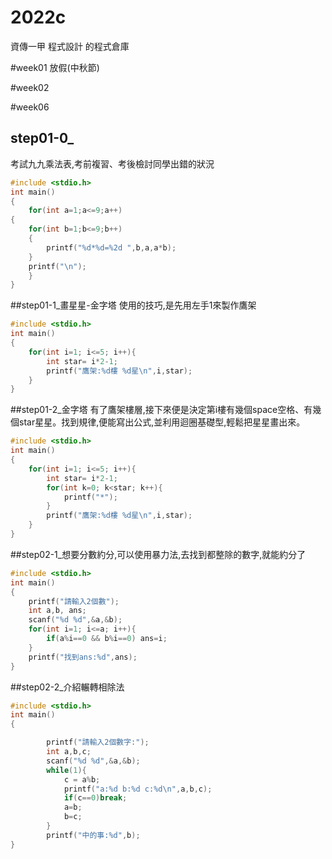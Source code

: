 # 2022c
資傳一甲 程式設計 的程式倉庫

#week01
放假(中秋節)

#week02


#week06
## step01-0_
考試九九乘法表,考前複習、考後檢討同學出錯的狀況
```cpp
#include <stdio.h>
int main()
{
	for(int a=1;a<=9;a++)
{
	for(int b=1;b<=9;b++)
	{
		printf("%d*%d=%2d ",b,a,a*b);
	}
	printf("\n");
	}
}
```
##step01-1_畫星星-金字塔
使用的技巧,是先用左手1來製作鷹架
```cpp
#include <stdio.h>
int main()
{
    for(int i=1; i<=5; i++){
        int star= i*2-1;
        printf("鷹架:%d樓 %d星\n",i,star);
    }
}
```
##step01-2_金字塔
有了鷹架樓層,接下來便是決定第i樓有幾個space空格、有幾個star星星。找到規律,便能寫出公式,並利用迴圈基礎型,輕鬆把星星畫出來。
```cpp
#include <stdio.h>
int main()
{
    for(int i=1; i<=5; i++){
        int star= i*2-1;
        for(int k=0; k<star; k++){
            printf("*");
        }
        printf("鷹架:%d樓 %d星\n",i,star);
    }
}
```
##step02-1_想要分數約分,可以使用暴力法,去找到都整除的數字,就能約分了
```cpp
#include <stdio.h>
int main()
{
    printf("請輸入2個數");
    int a,b, ans;
    scanf("%d %d",&a,&b);
    for(int i=1; i<=a; i++){
        if(a%i==0 && b%i==0) ans=i;
    }
    printf("找到ans:%d",ans);
}
```
##step02-2_介紹輾轉相除法
```cpp
#include <stdio.h>
int main()
{

        printf("請輸入2個數字:");
        int a,b,c;
        scanf("%d %d",&a,&b);
        while(1){
            c = a%b;
            printf("a:%d b:%d c:%d\n",a,b,c);
            if(c==0)break;
            a=b;
            b=c;
        }
        printf("中的事:%d",b);
}
```
